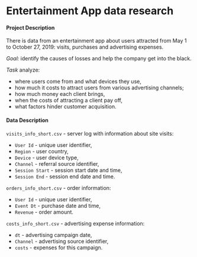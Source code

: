 # Entertainment App data research

#### Project Description

There is data from an entertainment app about users attracted from May 1 to October 27, 2019: visits, purchases and advertising expenses.

*Goal:* identify the causes of losses and help the company get into the black.

*Task* analyze:
* where users come from and what devices they use,
* how much it costs to attract users from various advertising channels;
* how much money each client brings,
* when the costs of attracting a client pay off,
* what factors hinder customer acquisition.

#### Data Description

`visits_info_short.csv` - server log with information about site visits:

* `User Id` - unique user identifier,
* `Region` - user country,
* `Device` - user device type,
* `Channel` - referral source identifier,
* `Session Start` - session start date and time,
* `Session End` - session end date and time.

`orders_info_short.csv` - order information:

* `User Id` - unique user identifier,
* `Event Dt` - purchase date and time,
* `Revenue` - order amount.

`costs_info_short.csv` - advertising expense information:

* `dt` - advertising campaign date,
* `Channel` - advertising source identifier,
* `costs` - expenses for this campaign.
